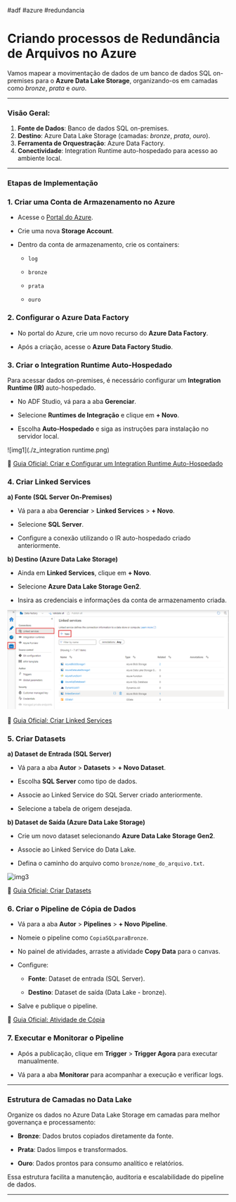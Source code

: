 #adf #azure #redundancia


# Criando processos de Redundância de Arquivos no Azure

Vamos mapear a movimentação de dados de um banco de dados SQL on-premises para o **Azure Data Lake Storage**, organizando-os em camadas como _bronze_, _prata_ e _ouro_. 

---

### Visão Geral:

1. **Fonte de Dados**: Banco de dados SQL on-premises.
2. **Destino**: Azure Data Lake Storage (camadas: _bronze_, _prata_, _ouro_).
3. **Ferramenta de Orquestração**: Azure Data Factory.
4. **Conectividade**: Integration Runtime auto-hospedado para acesso ao ambiente local.
   
---

### Etapas de Implementação

### 1. Criar uma Conta de Armazenamento no Azure

- Acesse o [Portal do Azure](https://portal.azure.com).

- Crie uma nova **Storage Account**.
   
- Dentro da conta de armazenamento, crie os containers:
    
    - `log`
        
    - `bronze`
        
    - `prata`
        
    - `ouro`
        

### 2. Configurar o Azure Data Factory

- No portal do Azure, crie um novo recurso do **Azure Data Factory**.

- Após a criação, acesse o **Azure Data Factory Studio**.
   

### 3. Criar o Integration Runtime Auto-Hospedado

Para acessar dados on-premises, é necessário configurar um **Integration Runtime (IR)** auto-hospedado.

- No ADF Studio, vá para a aba **Gerenciar**.

- Selecione **Runtimes de Integração** e clique em **+ Novo**.
   
- Escolha **Auto-Hospedado** e siga as instruções para instalação no servidor local.

![img1](./z_integration runtime.png)

🔗 [Guia Oficial: Criar e Configurar um Integration Runtime Auto-Hospedado](https://learn.microsoft.com/pt-br/azure/data-factory/create-self-hosted-integration-runtime)

### 4. Criar Linked Services

**a) Fonte (SQL Server On-Premises)**

- Vá para a aba **Gerenciar** > **Linked Services** > **+ Novo**.

- Selecione **SQL Server**.
   
- Configure a conexão utilizando o IR auto-hospedado criado anteriormente.
   

**b) Destino (Azure Data Lake Storage)**

- Ainda em **Linked Services**, clique em **+ Novo**.
   
- Selecione **Azure Data Lake Storage Gen2**.
   
- Insira as credenciais e informações da conta de armazenamento criada.

![img2](./z_linked_service.png)

🔗 [Guia Oficial: Criar Linked Services](https://learn.microsoft.com/pt-br/azure/data-factory/concepts-linked-services)

### 5. Criar Datasets

**a) Dataset de Entrada (SQL Server)**

- Vá para a aba **Autor** > **Datasets** > **+ Novo Dataset**.

- Escolha **SQL Server** como tipo de dados.

- Associe ao Linked Service do SQL Server criado anteriormente.

- Selecione a tabela de origem desejada.


**b) Dataset de Saída (Azure Data Lake Storage)**

- Crie um novo dataset selecionando **Azure Data Lake Storage Gen2**.

- Associe ao Linked Service do Data Lake.

- Defina o caminho do arquivo como `bronze/nome_do_arquivo.txt`.

![img3](./z_create_datasets.png)

🔗 [Guia Oficial: Criar Datasets](https://learn.microsoft.com/pt-br/azure/data-factory/concepts-datasets-linked-services)

### 6. Criar o Pipeline de Cópia de Dados

- Vá para a aba **Autor** > **Pipelines** > **+ Novo Pipeline**.

- Nomeie o pipeline como `CopiaSQLparaBronze`.

- No painel de atividades, arraste a atividade **Copy Data** para o canvas.

- Configure:

    - **Fonte**: Dataset de entrada (SQL Server).

    - **Destino**: Dataset de saída (Data Lake - bronze).

- Salve e publique o pipeline.


🔗 [Guia Oficial: Atividade de Cópia](https://learn.microsoft.com/pt-br/azure/data-factory/copy-activity-overview)

### 7. Executar e Monitorar o Pipeline

- Após a publicação, clique em **Trigger** > **Trigger Agora** para executar manualmente.

- Vá para a aba **Monitorar** para acompanhar a execução e verificar logs.


---

### Estrutura de Camadas no Data Lake

Organize os dados no Azure Data Lake Storage em camadas para melhor governança e processamento:

- **Bronze**: Dados brutos copiados diretamente da fonte.

- **Prata**: Dados limpos e transformados.

- **Ouro**: Dados prontos para consumo analítico e relatórios.


Essa estrutura facilita a manutenção, auditoria e escalabilidade do pipeline de dados.

---



